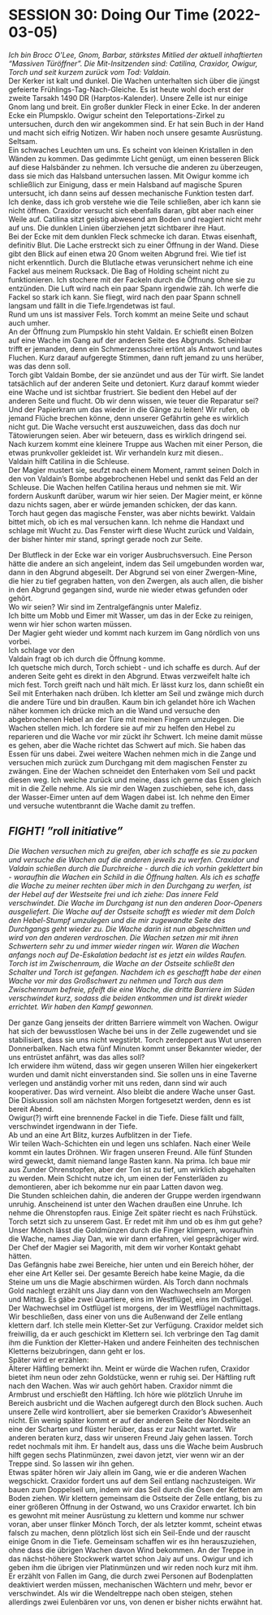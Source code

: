 <!-- Copyright 2020-2025 Dominik Jan Schott. All rights reserved. The license agreement is define in the LICENSE file in the root folder. -->
# **SESSION 30: Doing Our Time (2022-03-05)**

*Ich bin Brocc O'Lee, Gnom, Barbar, stärkstes Mitlied der aktuell inhaftierten “Massiven Türöffner”. Die Mit-Insitzenden sind: Catilina, Craxidor, Owigur, Torch und seit kurzem zurück vom Tod: Valdain.*  
Der Kerker ist kalt und dunkel. Die Wachen unterhalten sich über die jüngst gefeierte Frühlings-Tag-Nach-Gleiche. Es ist heute wohl doch erst der zweite Tarsakh 1490 DR (Harptos-Kalender). Unsere Zelle ist nur einige Gnom lang und breit. Ein großer dunkler Fleck in einer Ecke. In der anderen Ecke ein Plumpsklo. Owigur scheint den Teleportations-Zirkel zu untersuchen, durch den wir angekommen sind. Er hat sein Buch in der Hand und macht sich eifrig Notizen. Wir haben noch unsere gesamte Ausrüstung. Seltsam.  
Ein schwaches Leuchten um uns. Es scheint von kleinen Kristallen in den Wänden zu kommen. Das gedimmte Licht genügt, um einen besseren Blick auf diese Halsbänder zu nehmen. Ich versuche die anderen zu überzeugen, dass sie mich das Halsband untersuchen lassen. Mit Owigur komme ich schließlich zur Einigung, dass er mein Halsband auf magische Spuren untersucht, ich dann seins auf dessen mechanische Funktion testen darf. Ich denke, dass ich grob verstehe wie die Teile schließen, aber ich kann sie nicht öffnen. Craxidor versucht sich ebenfalls daran, gibt aber nach einer Weile auf. Catilina sitzt geistig abwesend am Boden und reagiert nicht mehr auf uns. Die dunklen Linien überziehen jetzt sichtbarer ihre Haut.  
Bei der Ecke mit dem dunklen Fleck schmecke ich daran. Etwas eisenhaft, definitiv Blut. Die Lache erstreckt sich zu einer Öffnung in der Wand. Diese gibt den Blick auf einen etwa 20 Gnom weiten Abgrund frei. Wie tief ist nicht erkenntlich. Durch die Blutlache etwas verunsichert nehme ich eine Fackel aus meinem Rucksack. Die Bag of Holding scheint nicht zu funktionieren. Ich stochere mit der Fackeln durch die Öffnung ohne sie zu entzünden. Die Luft wird nach ein paar Spann irgendwie zäh. Ich werfe die Fackel so stark ich kann. Sie fliegt, wird nach den paar Spann schnell langsam und fällt in die Tiefe.Irgendetwas ist faul.  
Rund um uns ist massiver Fels. Torch kommt an meine Seite und schaut auch umher.  
An der Öffnung zum Plumpsklo hin steht Valdain. Er schießt einen Bolzen auf eine Wache im Gang auf der anderen Seite des Abgrunds. Scheinbar trifft er jemanden, denn ein Schmerzensschrei ertönt als Antwort und lautes Fluchen. Kurz darauf aufgeregte Stimmen, dann ruft jemand zu uns herüber, was das denn soll.  
Torch gibt Valdain Bombe, der sie anzündet und aus der Tür wirft. Sie landet tatsächlich auf der anderen Seite und detoniert. Kurz darauf kommt wieder eine Wache und ist sichtbar frustriert. Sie bedient den Hebel auf der anderen Seite und flucht. Ob wir denn wissen, wie teuer die Reparatur sei? Und der Papierkram um das wieder in die Gänge zu leiten\! Wir rufen, ob jemand Flüche brechen könne, denn unserer Gefährtin gehe es wirklich nicht gut. Die Wache versucht erst auszuweichen, dass das doch nur Tätowierungen seien. Aber wir beteuern, dass es wirklich dringend sei.  
Nach kurzem kommt eine kleinere Truppe aus Wachen mit einer Person, die etwas prunkvoller gekleidet ist. Wir verhandeln kurz mit diesen..  
Valdain hilft Catilina in die Schleuse.  
Der Magier mustert sie, seufzt nach einem Moment, rammt seinen Dolch in den von Valdain’s Bombe abgebrochenen Hebel und senkt das Feld an der Schleuse. Die Wachen helfen Catilina heraus und nehmen sie mit. Wir fordern Auskunft darüber, warum wir hier seien. Der Magier meint, er könne dazu nichts sagen, aber er würde jemanden schicken, der das kann.  
Torch haut gegen das magische Fenster, was aber nichts bewirkt. Valdain bittet mich, ob ich es mal versuchen kann. Ich nehme die Handaxt und schlage mit Wucht zu. Das Fenster wirft diese Wucht zurück und Valdain, der bisher hinter mir stand, springt gerade noch zur Seite.

Der Blutfleck in der Ecke war ein voriger Ausbruchsversuch. Eine Person hätte die andere an sich angeleint, indem das Seil umgebunden worden war, dann in den Abgrund abgeseilt. Der Abgrund sei von einer Zwergen-Mine, die hier zu tief gegraben hatten, von den Zwergen, als auch allen, die bisher in den Abgrund gegangen sind, wurde nie wieder etwas gefunden oder gehört.  
Wo wir seien? Wir sind im Zentralgefängnis unter Malefiz.  
Ich bitte um Mobb und Eimer mit Wasser, um das in der Ecke zu reinigen, wenn wir hier schon warten müssen.  
Der Magier geht wieder und kommt nach kurzem im Gang nördlich von uns vorbei.  
Ich schlage vor den   
Valdain fragt ob ich durch die Öffnung komme.  
Ich quetsche mich durch, Torch schiebt \- und ich schaffe es durch. Auf der anderen Seite geht es direkt in den Abgrund. Etwas verzweifelt halte ich mich fest. Torch greift nach und hält mich. Er lässt kurz los, dann schießt ein Seil mit Enterhaken nach drüben. Ich kletter am Seil und zwänge mich durch die andere Türe und bin draußen. Kaum bin ich gelandet höre ich Wachen näher kommen ich drücke mich an die Wand und versuche den abgebrochenen Hebel an der Türe mit meinen Fingern umzulegen. Die Wachen stellen mich. Ich fordere sie auf mir zu helfen den Hebel zu reparieren und die Wache vor mir zückt ihr Schwert. Ich meine damit müsse es gehen, aber die Wache richtet das Schwert auf mich. Sie haben das Essen für uns dabei. Zwei weitere Wachen nehmen mich in die Zange und versuchen mich zurück zum Durchgang mit dem magischen Fenster zu zwängen. Eine der Wachen schneidet den Enterhaken vom Seil und packt diesen weg. Ich weiche zurück und meine, dass ich gerne das Essen gleich mit in die Zelle nehme. Als sie mir den Wagen zuschieben, sehe ich, dass der Wasser-Eimer unten auf dem Wagen dabei ist. Ich nehme den Eimer und versuche wutentbrannt die Wache damit zu treffen.

## ***FIGHT\! ”roll initiative”***

*Die Wachen versuchen mich zu greifen, aber ich schaffe es sie zu packen und versuche die Wachen auf die anderen jeweils zu werfen. Craxidor und Valdain schießen durch die Durchreiche \- durch die ich vorhin geklettert bin \- woraufhin die Wachen ein Schild in die Öffnung halten. Als ich es schaffe die Wache zu meiner rechten über mich in den Durchgang zu werfen, ist der Hebel auf der Westseite frei und ich ziehe: Das innere Feld verschwindet. Die Wache im Durchgang ist nun den anderen Door-Openers ausgeliefert. Die Wache auf der Ostseite schafft es wieder mit dem Dolch den Hebel-Stumpf umzulegen und die mir zugewandte Seite des Durchgangs geht wieder zu. Die Wache darin ist nun abgeschnitten und wird von den anderen verdroschen. Die Wachen setzen mir mit ihren Schwertern sehr zu und immer wieder ringen wir. Waren die Wachen anfangs noch auf De-Eskalation bedacht ist es jetzt ein wildes Raufen.*  
*Torch ist im Zwischenraum, die Wache an der Ostseite schließt den Schalter und Torch ist gefangen. Nachdem ich es geschafft habe der einen Wache vor mir das Großschwert zu nehmen und Torch aus dem Zwischenraum befreie, pfeift die eine Wache, die dritte Barriere im Süden verschwindet kurz, sodass die beiden entkommen und ist direkt wieder errichtet. Wir haben den Kampf gewonnen.*

Der ganze Gang jenseits der dritten Barriere wimmelt von Wachen. Owigur hat sich der bewusstlosen Wache bei uns in der Zelle zugewendet und sie stabilisiert, dass sie uns nicht wegstirbt. Torch zerdeppert aus Wut unseren Donnerbalken. Nach etwa fünf Minuten kommt unser Bekannter wieder, der uns entrüstet anfährt, was das alles soll?  
Ich erwidere ihm wütend, dass wir gegen unseren Willen hier eingekerkert wurden und damit nicht einverstanden sind. Sie sollen uns in eine Taverne verlegen und anständig vorher mit uns reden, dann sind wir auch kooperativer. Das wird verneint. Also bleibt die andere Wache unser Gast. Die Diskussion soll am nächsten Morgen fortgesetzt werden, denn es ist bereit Abend.  
Owigur(?) wirft eine brennende Fackel in die Tiefe. Diese fällt und fällt, verschwindet irgendwann in der Tiefe.  
Ab und an eine Art Blitz, kurzes Aufblitzen in der Tiefe.  
Wir teilen Wach-Schichten ein und legen uns schlafen. Nach einer Weile kommt ein lautes Dröhnen. Wir fragen unseren Freund. Alle fünf Stunden wird geweckt, damit niemand lange Rasten kann. Na prima. Ich baue mir aus Zunder Ohrenstopfen, aber der Ton ist zu tief, um wirklich abgehalten zu werden. Mein Schicht nutze ich, um einen der Fensterläden zu demontieren, aber ich bekomme nur ein paar Latten davon weg.  
Die Stunden schleichen dahin, die anderen der Gruppe werden irgendwann unruhig. Anscheinend ist unter den Wachen draußen eine Unruhe. Ich nehme die Ohrenstopfen raus. Einige Zeit später riecht es nach Frühstück. Torch setzt sich zu unserem Gast. Er redet mit ihm und ob es ihm gut gehe? Unser Mönch lässt die Goldmünzen durch die Finger klimpern, woraufhin die Wache, names  Jiay Dan, wie wir dann erfahren, viel gesprächiger wird. Der Chef der Magier sei Magorith, mit dem wir vorher Kontakt gehabt hätten.  
Das Gefängnis habe zwei Bereiche, hier unten und ein Bereich höher, der eher eine Art Keller sei. Der gesamte Bereich habe keine Magie, da die Steine um uns die Magie abschirmen würden. Als Torch dann nochmals Gold nachlegt erzählt uns Jiay dann von den Wachwechseln am Morgen und Mittag. Es gäbe zwei Quartiere, eins im Westflügel, eins im Ostflügel. Der Wachwechsel im Ostflügel ist morgens, der im Westflügel nachmittags.  
Wir beschließen, dass einer von uns die Außenwand der Zelle entlang klettern darf. Ich stelle mein Kletter-Set zur Verfügung. Craxidor meldet sich freiwillig, da er auch geschickt im Klettern sei. Ich verbringe den Tag damit ihm die Funktion der Kletter-Haken und andere Feinheiten des technischen Kletterns beizubringen, dann geht er los.  
Später wird er erzählen:  
Älterer Häftling bemerkt ihn. Meint er würde die Wachen rufen, Craxidor bietet ihm neun oder zehn Goldstücke, wenn er ruhig sei. Der Häftling ruft nach den Wachen. Was wir auch gehört haben. Craxidor nimmt die Armbrust und erschießt den Häftling. Ich höre wie plötzlich Unruhe im Bereich ausbricht und die Wachen aufgeregt durch den Block suchen. Auch unsere Zelle wird kontrolliert, aber sie bemerken Craxidor’s Abwesenheit nicht. Ein wenig später kommt er auf der anderen Seite der Nordseite an eine der Scharten und flüster herüber, dass er zur Nacht wartet. Wir anderen beraten kurz, dass wir unseren Freund Jaiy gehen lassen. Torch redet nochmals mit ihm. Er handelt aus, dass uns die Wache beim Ausbruch hilft gegen sechs Platinmünzen, zwei davon jetzt, vier wenn wir an der Treppe sind. So lassen wir ihn gehen.  
Etwas später hören wir Jaiy allein im Gang, wie er die anderen Wachen wegschickt. Craxidor fordert uns auf dem Seil entlang nachzusteigen. Wir bauen zum Doppelseil um, indem wir das Seil durch die Ösen der Ketten am Boden ziehen. Wir klettern gemeinsam die Ostseite der Zelle entlang, bis zu einer größeren Öffnung in der Ostwand, wo uns Craxidor erwartet. Ich bin es gewohnt mit meiner Ausrüstung zu klettern und komme nur schwer voran, aber unser flinker Mönch Torch, der als letzter kommt, scheint etwas falsch zu machen, denn plötzlich löst sich ein Seil-Ende und der rauscht einige Gnom in die Tiefe. Gemeinsam schaffen wir es ihn herauszuziehen, ohne dass die übrigen Wachen davon Wind bekommen. An der Treppe in das nächst-höhere Stockwerk wartet schon Jaiy auf uns. Owigur und ich geben ihm die übrigen vier Platinmünzen und wir reden noch kurz mit ihm. Er erzählt von Fallen im Gang, die durch zwei Personen auf Bodenplatten deaktiviert werden müssen, mechanischen Wächtern und mehr, bevor er verschwindet. Als wir die Wendeltreppe nach oben steigen, stehen allerdings zwei Eulenbären vor uns, von denen er bisher nichts erwähnt hat.
